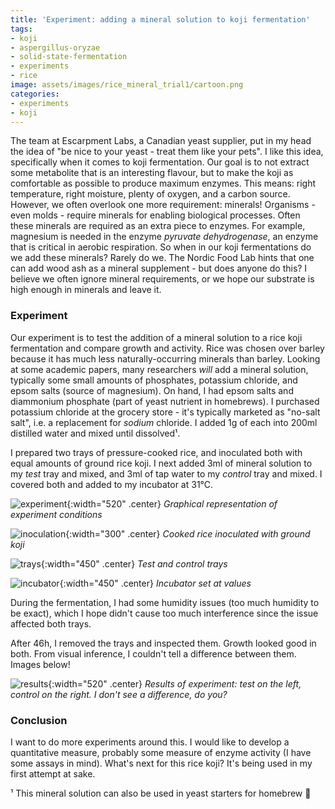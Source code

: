 ```yaml
---
title: 'Experiment: adding a mineral solution to koji fermentation'
tags:
- koji
- aspergillus-oryzae
- solid-state-fermentation
- experiments
- rice
image: assets/images/rice_mineral_trial1/cartoon.png
categories:
- experiments
- koji
---
```


The team at Escarpment Labs, a Canadian yeast supplier, put in my head the idea of "be nice to your yeast - treat them like your pets". I like this idea, specifically when it comes to koji fermentation. Our goal is to not extract some metabolite that is an interesting flavour, but to make the koji as comfortable as possible to produce maximum enzymes. This means: right temperature, right moisture, plenty of oxygen, and a carbon source. However, we often overlook one more requirement: minerals! Organisms - even molds - require minerals for enabling biological processes. Often these minerals are required as an extra piece to enzymes. For example, magnesium is needed in the enzyme *pyruvate dehydrogenase*, an enzyme that is critical in aerobic respiration. So when in our koji fermentations do we add these minerals? Rarely do we. The Nordic Food Lab hints that one can add wood ash as a mineral supplement - but does anyone do this? I believe we often ignore mineral requirements, or we hope our substrate is high enough in minerals and leave it.
### Experiment

Our experiment is to test the addition of a mineral solution to a rice koji fermentation and compare growth and activity. Rice was chosen over barley because it has much less naturally-occurring minerals than barley. Looking at some academic papers, many researchers _will_ add a mineral solution, typically some small amounts of phosphates, potassium chloride, and epsom salts (source of magnesium). On hand, I had epsom salts and diammonium phosphate (part of yeast nutrient in homebrews). I purchased potassium chloride at the grocery store - it's typically marketed as "no-salt salt", i.e. a replacement for _sodium_ chloride. I added 1g of each into 200ml distilled water and mixed until dissolved¹.

I prepared two trays of pressure-cooked rice, and inoculated both with equal amounts of ground rice koji. I next added 3ml of mineral solution to my _test_ tray and mixed, and 3ml of tap water to my _control_ tray and mixed. I covered both and added to my incubator at 31℃.

![experiment](/assets/images/rice_mineral_trial1/cartoon.png){:width="520" .center}
*Graphical representation of experiment conditions*


![inoculation](/assets/images/rice_mineral_trial1/innocc.jpg){:width="300" .center}
*Cooked rice inoculated with ground koji*


![trays](/assets/images/rice_mineral_trial1/trays.jpg){:width="450" .center}
*Test and control trays*


![incubator](/assets/images/rice_mineral_trial1/incubator.jpg){:width="450" .center}
*Incubator set at values*

During the fermentation, I had some humidity issues (too much humidity to be exact), which I hope didn't cause too much interference since the issue affected both trays.

After 46h, I removed the trays and inspected them. Growth looked good in both.  From visual inference, I couldn't tell a difference between them.  Images below!

![results](/assets/images/rice_mineral_trial1/results.jpg){:width="520" .center}
*Results of experiment: test on the left, control on the right. I don't see a difference, do you?*

### Conclusion
I want to do more experiments around this. I would like to develop a quantitative measure, probably some measure of enzyme activity (I have some assays in mind). What's next for this rice koji? It's being used in my first attempt at sake.



¹  This mineral solution can also be used in yeast starters for homebrew 🍻
